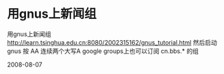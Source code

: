 # 用gnus上新闻组

用gnus上新闻组
http://learn.tsinghua.edu.cn:8080/2002315162/gnus_tutorial.html
然后启动gnus
按 AA 连续两个大写A
google groups上也可以订阅
cn.bbs.* 的组


2008-08-07